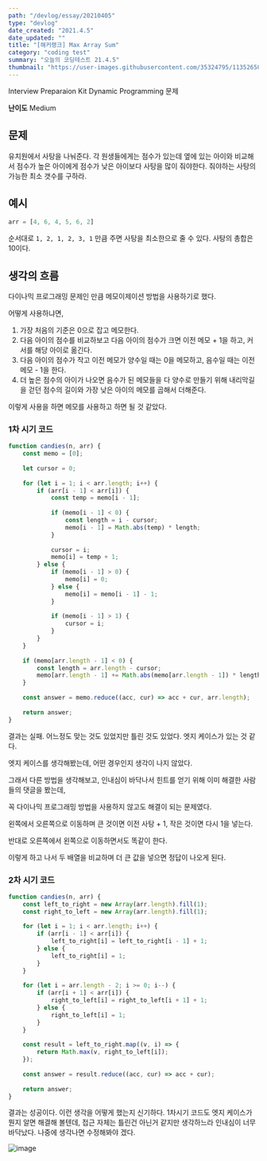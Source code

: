 ```yaml
---
path: "/devlog/essay/20210405"
type: "devlog"
date_created: "2021.4.5"
date_updated: ""
title: "[해커랭크] Max Array Sum"
category: "coding test"
summary: "오늘의 코딩테스트 21.4.5"
thumbnail: "https://user-images.githubusercontent.com/35324795/113526509-4b6ea280-95f5-11eb-81d9-4dc961635b1e.png"
---
```

Interview Preparaion Kit Dynamic Programming 문제

**난이도** Medium

## 문제
유치원에서 사탕을 나눠준다. 각 원생들에게는 점수가 있는데 옆에 있는 아이와 비교해서 점수가 높은 아이에게 점수가 낮은 아이보다 사탕을 많이 줘야한다. 줘야하는 사탕의 가능한 최소 갯수를 구하라.

## 예시
```js
arr = [4, 6, 4, 5, 6, 2]
```

순서대로 `1, 2, 1, 2, 3, 1` 만큼 주면 사탕을 최소한으로 줄 수 있다.  사탕의 총합은 10이다.

## 생각의 흐름

다이나믹 프로그래밍 문제인 만큼 메모이제이션 방법을 사용하기로 했다.

어떻게 사용하냐면,

1. 가장 처음의 기준은 0으로 잡고 메모한다.
2. 다음 아이의 점수를 비교하보고 다음 아이의 점수가 크면 이전 메모 + 1을 하고, 커서를 해당 아이로 옮긴다.
3. 다음 아이의 점수가 작고 이전 메모가 양수일 때는 0을 메모하고, 음수일 때는 이전 메모 - 1을 한다.
4. 더 높은 점수의 아이가 나오면 음수가 된 메모들을 다 양수로 만들기 위해 내리막길을 걷던 점수의 길이와 가장 낮은 아이의 메모를 곱해서 더해준다.

이렇게 사용을 하면 메모를 사용하고 하면 될 것 같았다.

### 1차 시기 코드
~~~js
function candies(n, arr) {
    const memo = [0];
    
    let cursor = 0;
    
    for (let i = 1; i < arr.length; i++) {
        if (arr[i - 1] < arr[i]) {
            const temp = memo[i - 1];
            
            if (memo[i - 1] < 0) {
                const length = i - cursor;
                memo[i - 1] = Math.abs(temp) * length;
            }
            
            cursor = i;
            memo[i] = temp + 1;
        } else {
            if (memo[i - 1] > 0) {
                memo[i] = 0;
            } else {
                memo[i] = memo[i - 1] - 1;
            }
            
            if (memo[i - 1] > 1) {
                cursor = i;
            }
        }
    }
    
    if (memo[arr.length - 1] < 0) {
        const length = arr.length - cursor;
        memo[arr.length - 1] += Math.abs(memo[arr.length - 1]) * length;
    }
    
    const answer = memo.reduce((acc, cur) => acc + cur, arr.length);
    
    return answer;
}
~~~

결과는 실패. 어느정도 맞는 것도 있었지만 틀린 것도 있었다. 엣지 케이스가 있는 것 같다.

엣지 케이스를 생각해봤는데, 어떤 경우인지 생각이 나지 않았다.

그래서 다른 방법을 생각해보고, 인내심이 바닥나서 힌트를 얻기 위해 이미 해결한 사람들의 댓글을 봤는데,

꼭 다이나믹 프로그래밍 방법을 사용하지 않고도 해결이 되는 문제였다.

왼쪽에서 오른쪽으로 이동하며 큰 것이면 이전 사탕 + 1, 작은 것이면 다시 1을 넣는다.

반대로 오른쪽에서 왼쪽으로 이동하면서도 똑같이 한다.

이렇게 하고 나서 두 배열을 비교하며 더 큰 값을 넣으면 정답이 나오게 된다.

### 2차 시기 코드
~~~js
function candies(n, arr) {
    const left_to_right = new Array(arr.length).fill(1);
    const right_to_left = new Array(arr.length).fill(1);
    
    for (let i = 1; i < arr.length; i++) {
        if (arr[i - 1] < arr[i]) {
            left_to_right[i] = left_to_right[i - 1] + 1;
        } else {
            left_to_right[i] = 1;
        }
    }
    
    for (let i = arr.length - 2; i >= 0; i--) {
        if (arr[i + 1] < arr[i]) {
            right_to_left[i] = right_to_left[i + 1] + 1;
        } else {
            right_to_left[i] = 1;
        }
    }
    
    const result = left_to_right.map((v, i) => {
        return Math.max(v, right_to_left[i]);
    });
    
    const answer = result.reduce((acc, cur) => acc + cur);
    
    return answer;
}
~~~

결과는 성공이다. 이런 생각을 어떻게 했는지 신기하다. 1차시기 코드도 엣지 케이스가 뭔지 알면 해결해 볼텐데, 접근 자체는 틀린건 아닌거 같지만 생각하느라 인내심이 너무 바닥났다. 나중에 생각나면 수정해봐야 겠다.

![image](https://user-images.githubusercontent.com/35324795/113501435-fa609f00-955f-11eb-8161-4e8fae641c94.png)
